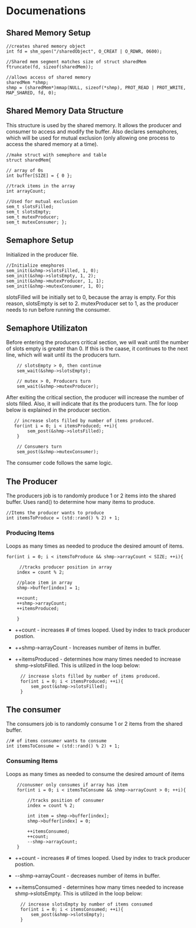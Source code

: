 # Documenations

## Shared Memory Setup

    //creates shared memory object
    int fd = shm_open("/sharedObject", O_CREAT | O_RDWR, 0600);

    //Shared mem segment matches size of struct sharedMem
    ftruncate(fd, sizeof(sharedMem));

    //allows access of shared memory
    sharedMem *shmp;
    shmp = (sharedMem*)mmap(NULL, sizeof(*shmp), PROT_READ | PROT_WRITE, MAP_SHARED, fd, 0);

## Shared Memory Data Structure
This structure is used by the shared memory. It allows the producer and consumer to access and modify the buffer. Also declares semaphores, which will be used for mutual exclusion (only allowing one process to access the shared memory at a time).

    //make struct with semephore and table
    struct sharedMem{

    // array of 0s
    int buffer[SIZE] = { 0 }; 

    //track items in the array
    int arrayCount;

    //Used for mutual exclusion
    sem_t slotsFilled;
    sem_t slotsEmpty;
    sem_t mutexProducer;
    sem_t mutexConsumer; };

## Semaphore Setup
Initialized in the producer file.

    //Initialize emephores
    sem_init(&shmp->slotsFilled, 1, 0);
    sem_init(&shmp->slotsEmpty, 1, 2);
    sem_init(&shmp->mutexProducer, 1, 1);
    sem_init(&shmp->mutexConsumer, 1, 0);
    
slotsFilled will be initially set to 0, because the array is empty. For this reason, slotsEmpty is set to 2.
mutexProducer set to 1, as the producer needs to run before running the consumer.

## Semaphore Utilizaton

Before entering the producers critical section, we will wait until the number of slots empty is greater than 0. If this is the caase, it continues to the next line, which will wait until its the producers turn.

        // slotsEmpty > 0, then continue
        sem_wait(&shmp->slotsEmpty);  

        // mutex > 0, Producers turn
        sem_wait(&shmp->mutexProducer); 
        
After exiting the critical section, the producer will increase the number of slots filled. Also, it will indicate that its the producers turn. The for loop below is explained in the producer section.

       // increase slots filled by number of items produced.
       for(int i = 0; i < itemsProduced; ++i){
            sem_post(&shmp->slotsFilled); 
        }

        // Consumers turn
        sem_post(&shmp->mutexConsumer);

The consumer code follows the same logic.


## The Producer
The producers job is to randomly produce 1 or 2 items into the shared buffer.
Uses rand() to determine how many items to produce.

    //Items the producer wants to produce
    int itemsToProduce = (std::rand() % 2) + 1;

### Producing Items
Loops as many times as needed to produce the desired amount of items.

    for(int i = 0; i < itemsToProduce && shmp->arrayCount < SIZE; ++i){

         //tracks producer position in array
        index = count % 2;
            
        //place item in array
        shmp->buffer[index] = 1;

        ++count;
        ++shmp->arrayCount;
        ++itemsProduced;

        }

* ++count - increases # of times looped. Used by index to track producer postion.
* ++shmp->arrayCount - Increases number of items in buffer.
* ++itemsProduced - determines how many times needed to increase shmp->slotsFilled. This is utilized in the loop below:

        // increase slots filled by number of items produced.
        for(int i = 0; i < itemsProduced; ++i){
            sem_post(&shmp->slotsFilled); 
        }

## The consumer
The consumers job is to randomly consume 1 or 2 items from the shared buffer. 

    //# of items consumer wants to consume
    int itemsToConsume = (std::rand() % 2) + 1;

### Consuming Items
Loops as many times as needed to consume the desired amount of items

        //conusmer only consumes if array has item
        for(int i = 0; i < itemsToConsume && shmp->arrayCount > 0; ++i){

            //tracks position of consumer
            index = count % 2;

            int item = shmp->buffer[index];
            shmp->buffer[index] = 0;

            ++itemsConsumed;
            ++count;
            --shmp->arrayCount;
        }
* ++count - increases # of times looped. Used by index to track producer postion.
* --shmp->arrayCount - decreases number of items in buffer.
* ++itemsConsumed - determines how many times needed to increase shmp->slotsEmpty. This is utilized in the loop below:
  
        // increase slotsEmpty by number of items consumed
        for(int i = 0; i < itemsConsumed; ++i){
            sem_post(&shmp->slotsEmpty); 
        }





